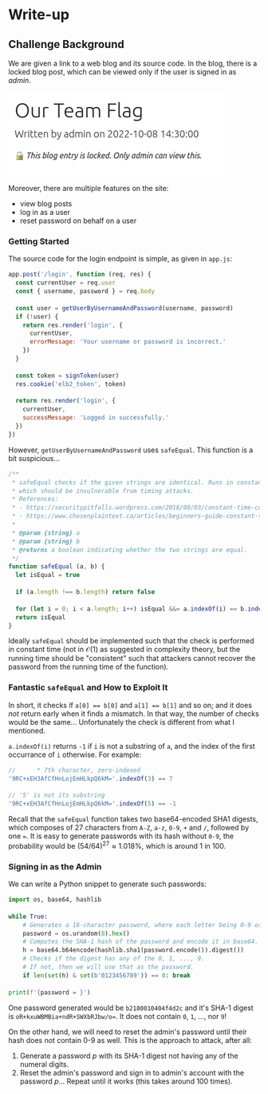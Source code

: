 # Write-up

## Challenge Background

We are given a link to a web blog and its source code. In the blog, there is a locked blog post, which can be viewed only if the user is signed in as _admin_.

![](./001.png)

Moreover, there are multiple features on the site:

- view blog posts
- log in as a user
- reset password on behalf on a user

### Getting Started

The source code for the login endpoint is simple, as given in `app.js`:

```javascript
app.post('/login', function (req, res) {
  const currentUser = req.user
  const { username, password } = req.body

  const user = getUserByUsernameAndPassword(username, password)
  if (!user) {
    return res.render('login', {
      currentUser,
      errorMessage: 'Your username or password is incorrect.'
    })
  }

  const token = signToken(user)
  res.cookie('elb2_token', token)

  return res.render('login', {
    currentUser,
    successMessage: 'Logged in successfully.'
  })
})
```

However, `getUserByUsernameAndPassword` uses `safeEqual`. This function is a bit suspicious...

```javascript
/**
 * safeEqual checks if the given strings are identical. Runs in constant time,
 * which should be invulnerable from timing attacks.
 * References:
 * - https://securitypitfalls.wordpress.com/2018/08/03/constant-time-compare-in-python/
 * - https://www.chosenplaintext.ca/articles/beginners-guide-constant-time-cryptography.html
 * 
 * @param {string} a
 * @param {string} b
 * @returns a boolean indicating whether the two strings are equal.
 */
function safeEqual (a, b) {
  let isEqual = true

  if (a.length !== b.length) return false

  for (let i = 0; i < a.length; i++) isEqual &&= a.indexOf(i) == b.indexOf(i)
  return isEqual
}
```

Ideally `safeEqual` should be implemented such that the check is performed in constant time (not in $\mathcal{O}(1)$ as suggested in complexity theory, but the running time should be "consistent" such that attackers cannot recover the password from the running time of the function).

### Fantastic `safeEqual` and How to Exploit It

In short, it checks if `a[0] == b[0]` and `a[1] == b[1]` and so on; and it does _not_ return early when it finds a mismatch. In that way, the number of checks would be the same... Unfortunately the check is different from what I mentioned.

`a.indexOf(i)` returns `-1` if `i` is not a substring of `a`, and the index of the first occurrance of `i` otherwise. For example:

```javascript
//      * 7th character, zero-indexed 
'9RC+xEH3AfCfHnLojEmHLkpQ6kM='.indexOf(3) == 7

// '5' is not its substring
'9RC+xEH3AfCfHnLojEmHLkpQ6kM='.indexOf(5) == -1
```

Recall that the `safeEqual` function takes two base64-encoded SHA1 digests, which composes of 27 characters from `A-Z`, `a-z`, `0-9`, `+` and `/`, followed by one `=`. It is easy to generate passwords with its hash without `0-9`, the probability would be $(54/64)^{27} \approx 1.018\%$, which is around 1 in 100.

### Signing in as the Admin

We can write a Python snippet to generate such passwords:

```python
import os, base64, hashlib

while True:
    # Generates a 16-character password, where each letter being 0-9 or a-f.
    password = os.urandom(8).hex()
    # Computes the SHA-1 hash of the password and encode it in base64.
    h = base64.b64encode(hashlib.sha1(password.encode()).digest())  
    # Checks if the digest has any of the 0, 1, ..., 9.
    # If not, then we will use that as the password.
    if len(set(h) & set(b'0123456789')) == 0: break
  
print(f'{password = }')
```

One password generated would be `b2180010404f4d2c` and it's SHA-1 digest is `oR+kxuWBMBia+ndR+SWXbRJbw/o=`. It does not contain `0`, `1`, ..., nor `9`!

On the other hand, we will need to reset the admin's password until their hash does not contain 0-9 as well. This is the approach to attack, after all:

1. Generate a password $p$ with its SHA-1 digest not having any of the numeral digits.
2. Reset the admin's password and sign in to admin's account with the password $p$... Repeat until it works (this takes around 100 times).